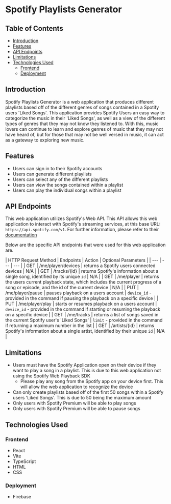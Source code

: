 # Spotify Playlists Generator

## Table of Contents
* [Introduction](#introduction)
* [Features](#features)
* [API Endpoints](#api-endpoints)
* [Limitations](#limitations)
* [Technologies Used](#technologies-used)
	* [Frontend](#frontend)
	* [Deployment](#deployment)

## Introduction
Spotify Playlists Generator is a web application that produces different playlists based off of the different genres of songs contained in a Spotify users 'Liked Songs'. This application provides Spotify Users an easy way to categorize the music in their 'Liked Songs', as well as a view of the different types of genres that they may not know they listened to. With this, music lovers can continue to learn and explore genres of music that they may not have heard of, but for those that may not be well versed in music, it can act as a gateway to exploring new music.

## Features
* Users can sign in to their Spotify accounts
* Users can generate different playlists
* Users can select any of the different playlists
* Users can view the songs contained within a playlist
* Users can play the individual songs within a playlist

## API Endpoints
This web application utilizes Spotify's Web API. This API allows this web application to interact with Spotify's streaming services, at this base URL: ```https://api.spotify.com/v1```. For further information, please refer to their [documentation](https://developer.spotify.com/documentation/web-api) 

Below are the specific API endpoints that were used for this web application are.

| HTTP Request Method | Endpoints | Action | Optional Parameters |
| --- | --- | --- |
| GET | /me/player/devices | returns a Spotify users connected devices | N/A |
| GET | /tracks/{id} | returns Spotify's information about a single song, identified by its unique ```id``` | N/A |
| GET | /me/player | returns the users current playback state, which includes the current progress of a song or episode, and the id of the current device | N/A |
| PUT | /me/player/pause | pauses playback on a users account | ```device_id``` - provided in the command if pausing the playback on a specific device |
| PUT | /me/player/play | starts or resumes playback on a users account | ```device_id``` - provided in the command if starting or resuming the playback on a specific device |
| GET | /me/tracks | returns a list of songs saved in the current Spotify user's 'Liked Songs' | ```limit``` - provided in the command if returning a maximum number in the list |
| GET | /artists/{id} | returns Spotify's information about a single artist, identified by their unique ```id``` | N/A |

## Limitations
* Users must have the Spotify Application open on their device if they want to play a song in a playlist. This is due to this web application not using the Spotify Web Playback SDK
	*  Please play any song from the Spotify app on your device first. This will allow the web application to recognize the device
* Can only create playlists based off of the first 50 songs within a Spotify users 'Liked Songs'. This is due to 50 being the maximum amount
* Only users with Spotify Premium will be able to play songs
* Only users with Spotify Premium will be able to pause songs

## Technologies Used 

### Frontend 
* React
* Vite
* TypeScript
* HTML 
* CSS 

### Deployment
* Firebase
